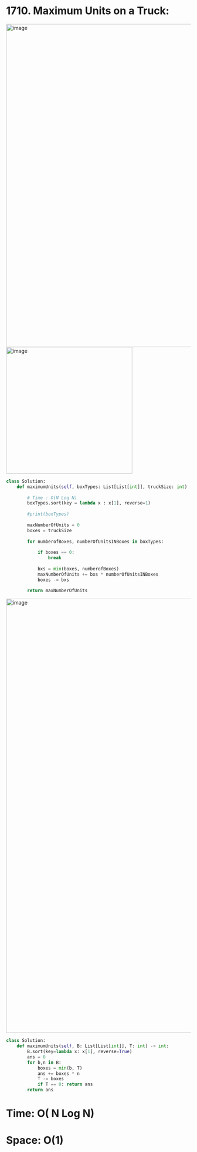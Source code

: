 # 1710. Maximum Units on a Truck:

<img width="878" alt="image" src="https://user-images.githubusercontent.com/35987583/170237357-e0e766ab-8c64-463f-ad8f-741914e5a8f6.png">
<img width="344" alt="image" src="https://user-images.githubusercontent.com/35987583/170237392-f75e27f8-75ef-46d6-b22e-00b4b4d1888a.png">


```python
class Solution:
    def maximumUnits(self, boxTypes: List[List[int]], truckSize: int) -> int:
        
        # Time : O(N Log N)
        boxTypes.sort(key = lambda x : x[1], reverse=1)
        
        #print(boxTypes)
        
        maxNumberOfUnits = 0
        boxes = truckSize
        
        for numberofBoxes, numberOfUnitsINBoxes in boxTypes:
            
            if boxes == 0:
                break
            
            bxs = min(boxes, numberofBoxes)
            maxNumberOfUnits += bxs * numberOfUnitsINBoxes
            boxes -= bxs
            
        return maxNumberOfUnits
```
<img width="1180" alt="image" src="https://user-images.githubusercontent.com/35987583/170241971-8d4b457a-85f0-4d37-8688-63ce8b9312a5.png">


```python
class Solution:
    def maximumUnits(self, B: List[List[int]], T: int) -> int:
        B.sort(key=lambda x: x[1], reverse=True)
        ans = 0
        for b,n in B:
            boxes = min(b, T)
            ans += boxes * n
            T -= boxes
            if T == 0: return ans
        return ans
```

# Time: O( N Log N)

# Space: O(1)
